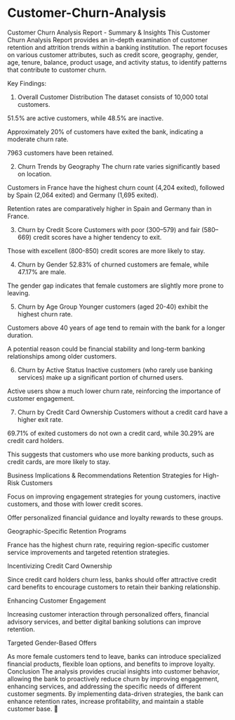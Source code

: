 # Customer-Churn-Analysis
Customer Churn Analysis Report - Summary & Insights
This Customer Churn Analysis Report provides an in-depth examination of customer retention and attrition trends within a banking institution. The report focuses on various customer attributes, such as credit score, geography, gender, age, tenure, balance, product usage, and activity status, to identify patterns that contribute to customer churn.

Key Findings:
1. Overall Customer Distribution
The dataset consists of 10,000 total customers.

51.5% are active customers, while 48.5% are inactive.

Approximately 20% of customers have exited the bank, indicating a moderate churn rate.

7963 customers have been retained.

2. Churn Trends by Geography
The churn rate varies significantly based on location.

Customers in France have the highest churn count (4,204 exited), followed by Spain (2,064 exited) and Germany (1,695 exited).

Retention rates are comparatively higher in Spain and Germany than in France.

3. Churn by Credit Score
Customers with poor (300–579) and fair (580–669) credit scores have a higher tendency to exit.

Those with excellent (800-850) credit scores are more likely to stay.

4. Churn by Gender
52.83% of churned customers are female, while 47.17% are male.

The gender gap indicates that female customers are slightly more prone to leaving.

5. Churn by Age Group
Younger customers (aged 20-40) exhibit the highest churn rate.

Customers above 40 years of age tend to remain with the bank for a longer duration.

A potential reason could be financial stability and long-term banking relationships among older customers.

6. Churn by Active Status
Inactive customers (who rarely use banking services) make up a significant portion of churned users.

Active users show a much lower churn rate, reinforcing the importance of customer engagement.

7. Churn by Credit Card Ownership
Customers without a credit card have a higher exit rate.

69.71% of exited customers do not own a credit card, while 30.29% are credit card holders.

This suggests that customers who use more banking products, such as credit cards, are more likely to stay.

Business Implications & Recommendations
Retention Strategies for High-Risk Customers

Focus on improving engagement strategies for young customers, inactive customers, and those with lower credit scores.

Offer personalized financial guidance and loyalty rewards to these groups.

Geographic-Specific Retention Programs

France has the highest churn rate, requiring region-specific customer service improvements and targeted retention strategies.

Incentivizing Credit Card Ownership

Since credit card holders churn less, banks should offer attractive credit card benefits to encourage customers to retain their banking relationship.

Enhancing Customer Engagement

Increasing customer interaction through personalized offers, financial advisory services, and better digital banking solutions can improve retention.

Targeted Gender-Based Offers

As more female customers tend to leave, banks can introduce specialized financial products, flexible loan options, and benefits to improve loyalty.
Conclusion
The analysis provides crucial insights into customer behavior, allowing the bank to proactively reduce churn by improving engagement, enhancing services, and addressing the specific needs of different customer segments. By implementing data-driven strategies, the bank can enhance retention rates, increase profitability, and maintain a stable customer base. 🚀
